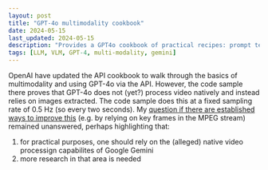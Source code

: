 ```yaml
---
layout: post
title: "GPT-4o multimodality cookbook"
date: 2024-05-15
last_updated: 2024-05-15
description: "Provides a GPT4o cookbook of practical recipes: prompt templates, API integration examples, and model tuning tips for varied tasks."
tags: [LLM, VLM, GPT-4, multi-modality, gemini]
---
```


OpenAI have updated the API cookbook to walk through the basics of multimodality and using GPT-4o via the API. However, the code sample there proves that GPT-4o does not (yet?) process video natively and instead relies on images extracted. The code sample does this at a fixed sampling rate of 0.5 Hz (so every two seconds). My [question if there are established ways to improve this](https://www.linkedin.com/feed/update/urn:li:activity:7196546535512252418?commentUrn=urn%3Ali%3Acomment%3A%28activity%3A7196546535512252418%2C7196762776894062592%29&dashCommentUrn=urn%3Ali%3Afsd_comment%3A%287196762776894062592%2Curn%3Ali%3Aactivity%3A7196546535512252418%29) (e.g. by relying on key frames in the MPEG stream) remained unanswered, perhaps highlighting that:
1. for practical purposes, one should rely on the (alleged) native video processign capabilites of Google Gemini
2. more research in that area is needed